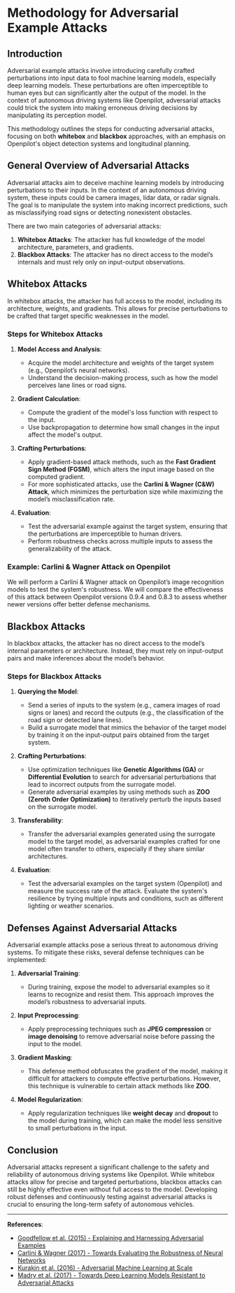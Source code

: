 # Methodology for Adversarial Example Attacks

## Introduction
Adversarial example attacks involve introducing carefully crafted perturbations into input data to fool machine learning models, especially deep learning models. These perturbations are often imperceptible to human eyes but can significantly alter the output of the model. In the context of autonomous driving systems like Openpilot, adversarial attacks could trick the system into making erroneous driving decisions by manipulating its perception model.

This methodology outlines the steps for conducting adversarial attacks, focusing on both **whitebox** and **blackbox** approaches, with an emphasis on Openpilot's object detection systems and longitudinal planning.

## General Overview of Adversarial Attacks

Adversarial attacks aim to deceive machine learning models by introducing perturbations to their inputs. In the context of an autonomous driving system, these inputs could be camera images, lidar data, or radar signals. The goal is to manipulate the system into making incorrect predictions, such as misclassifying road signs or detecting nonexistent obstacles. 

There are two main categories of adversarial attacks:
1. **Whitebox Attacks**: The attacker has full knowledge of the model architecture, parameters, and gradients.
2. **Blackbox Attacks**: The attacker has no direct access to the model’s internals and must rely only on input-output observations.

## Whitebox Attacks

In whitebox attacks, the attacker has full access to the model, including its architecture, weights, and gradients. This allows for precise perturbations to be crafted that target specific weaknesses in the model.

### Steps for Whitebox Attacks

1. **Model Access and Analysis**: 
    - Acquire the model architecture and weights of the target system (e.g., Openpilot’s neural networks).
    - Understand the decision-making process, such as how the model perceives lane lines or road signs.

2. **Gradient Calculation**:
    - Compute the gradient of the model's loss function with respect to the input.
    - Use backpropagation to determine how small changes in the input affect the model's output.
  
3. **Crafting Perturbations**:
    - Apply gradient-based attack methods, such as the **Fast Gradient Sign Method (FGSM)**, which alters the input image based on the computed gradient.
    - For more sophisticated attacks, use the **Carlini & Wagner (C&W) Attack**, which minimizes the perturbation size while maximizing the model’s misclassification rate.

4. **Evaluation**:
    - Test the adversarial example against the target system, ensuring that the perturbations are imperceptible to human drivers.
    - Perform robustness checks across multiple inputs to assess the generalizability of the attack.

### Example: Carlini & Wagner Attack on Openpilot
We will perform a Carlini & Wagner attack on Openpilot’s image recognition models to test the system's robustness. We will compare the effectiveness of this attack between Openpilot versions 0.9.4 and 0.8.3 to assess whether newer versions offer better defense mechanisms.

## Blackbox Attacks

In blackbox attacks, the attacker has no direct access to the model’s internal parameters or architecture. Instead, they must rely on input-output pairs and make inferences about the model’s behavior.

### Steps for Blackbox Attacks

1. **Querying the Model**:
    - Send a series of inputs to the system (e.g., camera images of road signs or lanes) and record the outputs (e.g., the classification of the road sign or detected lane lines).
    - Build a surrogate model that mimics the behavior of the target model by training it on the input-output pairs obtained from the target system.

2. **Crafting Perturbations**:
    - Use optimization techniques like **Genetic Algorithms (GA)** or **Differential Evolution** to search for adversarial perturbations that lead to incorrect outputs from the surrogate model.
    - Generate adversarial examples by using methods such as **ZOO (Zeroth Order Optimization)** to iteratively perturb the inputs based on the surrogate model.

3. **Transferability**:
    - Transfer the adversarial examples generated using the surrogate model to the target model, as adversarial examples crafted for one model often transfer to others, especially if they share similar architectures.
  
4. **Evaluation**:
    - Test the adversarial examples on the target system (Openpilot) and measure the success rate of the attack. Evaluate the system's resilience by trying multiple inputs and conditions, such as different lighting or weather scenarios.

## Defenses Against Adversarial Attacks

Adversarial example attacks pose a serious threat to autonomous driving systems. To mitigate these risks, several defense techniques can be implemented:

1. **Adversarial Training**:
    - During training, expose the model to adversarial examples so it learns to recognize and resist them. This approach improves the model’s robustness to adversarial inputs.
  
2. **Input Preprocessing**:
    - Apply preprocessing techniques such as **JPEG compression** or **image denoising** to remove adversarial noise before passing the input to the model.

3. **Gradient Masking**:
    - This defense method obfuscates the gradient of the model, making it difficult for attackers to compute effective perturbations. However, this technique is vulnerable to certain attack methods like **ZOO**.

4. **Model Regularization**:
    - Apply regularization techniques like **weight decay** and **dropout** to the model during training, which can make the model less sensitive to small perturbations in the input.

## Conclusion

Adversarial attacks represent a significant challenge to the safety and reliability of autonomous driving systems like Openpilot. While whitebox attacks allow for precise and targeted perturbations, blackbox attacks can still be highly effective even without full access to the model. Developing robust defenses and continuously testing against adversarial attacks is crucial to ensuring the long-term safety of autonomous vehicles.

---

**References**:
- [Goodfellow et al. (2015) - Explaining and Harnessing Adversarial Examples](https://arxiv.org/abs/1412.6572)
- [Carlini & Wagner (2017) - Towards Evaluating the Robustness of Neural Networks](https://arxiv.org/abs/1608.04644)
- [Kurakin et al. (2016) - Adversarial Machine Learning at Scale](https://arxiv.org/abs/1611.01236)
- [Madry et al. (2017) - Towards Deep Learning Models Resistant to Adversarial Attacks](https://arxiv.org/abs/1706.06083)
